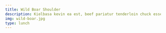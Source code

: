 ```yaml
---
title: Wild Boar Shoulder
description: Kielbasa kevin ea est, beef pariatur tenderloin chuck esse chislic. Qui chuck mollit shank tenderloin in.
img: wild-boar.jpg
type: lunch
---
```

